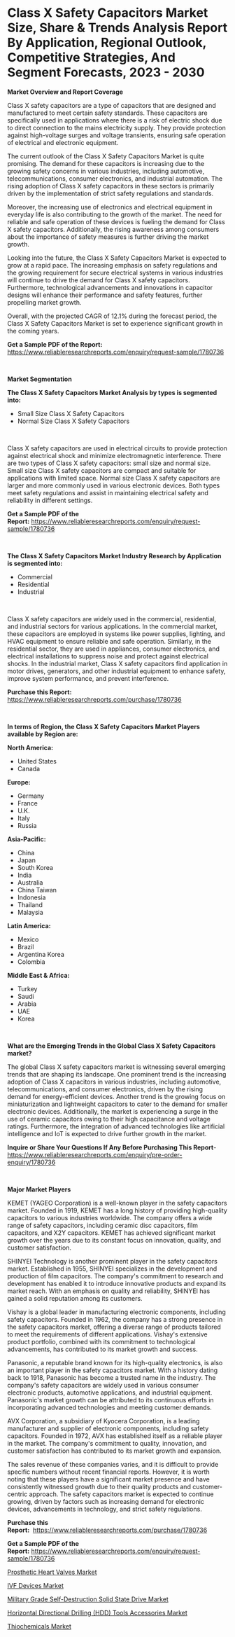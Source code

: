 <p><h1>Class X Safety Capacitors Market Size, Share & Trends Analysis Report By Application, Regional Outlook, Competitive Strategies, And Segment Forecasts, 2023 - 2030</h1></p><p><strong>Market Overview and Report Coverage</strong></p>
<p><p>Class X safety capacitors are a type of capacitors that are designed and manufactured to meet certain safety standards. These capacitors are specifically used in applications where there is a risk of electric shock due to direct connection to the mains electricity supply. They provide protection against high-voltage surges and voltage transients, ensuring safe operation of electrical and electronic equipment.</p><p>The current outlook of the Class X Safety Capacitors Market is quite promising. The demand for these capacitors is increasing due to the growing safety concerns in various industries, including automotive, telecommunications, consumer electronics, and industrial automation. The rising adoption of Class X safety capacitors in these sectors is primarily driven by the implementation of strict safety regulations and standards.</p><p>Moreover, the increasing use of electronics and electrical equipment in everyday life is also contributing to the growth of the market. The need for reliable and safe operation of these devices is fueling the demand for Class X safety capacitors. Additionally, the rising awareness among consumers about the importance of safety measures is further driving the market growth.</p><p>Looking into the future, the Class X Safety Capacitors Market is expected to grow at a rapid pace. The increasing emphasis on safety regulations and the growing requirement for secure electrical systems in various industries will continue to drive the demand for Class X safety capacitors. Furthermore, technological advancements and innovations in capacitor designs will enhance their performance and safety features, further propelling market growth.</p><p>Overall, with the projected CAGR of 12.1% during the forecast period, the Class X Safety Capacitors Market is set to experience significant growth in the coming years.</p></p>
<p><strong>Get a Sample PDF of the Report:</strong> <a href="https://www.reliableresearchreports.com/enquiry/request-sample/1780736">https://www.reliableresearchreports.com/enquiry/request-sample/1780736</a></p>
<p>&nbsp;</p>
<p><strong>Market Segmentation</strong></p>
<p><strong>The Class X Safety Capacitors Market Analysis by types is segmented into:</strong></p>
<p><ul><li>Small Size Class X Safety Capacitors</li><li>Normal Size Class X Safety Capacitors</li></ul></p>
<p>&nbsp;</p>
<p><p>Class X safety capacitors are used in electrical circuits to provide protection against electrical shock and minimize electromagnetic interference. There are two types of Class X safety capacitors: small size and normal size. Small size Class X safety capacitors are compact and suitable for applications with limited space. Normal size Class X safety capacitors are larger and more commonly used in various electronic devices. Both types meet safety regulations and assist in maintaining electrical safety and reliability in different settings.</p></p>
<p><strong>Get a Sample PDF of the Report:</strong>&nbsp;<a href="https://www.reliableresearchreports.com/enquiry/request-sample/1780736">https://www.reliableresearchreports.com/enquiry/request-sample/1780736</a></p>
<p>&nbsp;</p>
<p><strong>The Class X Safety Capacitors Market Industry Research by Application is segmented into:</strong></p>
<p><ul><li>Commercial</li><li>Residential</li><li>Industrial</li></ul></p>
<p>&nbsp;</p>
<p><p>Class X safety capacitors are widely used in the commercial, residential, and industrial sectors for various applications. In the commercial market, these capacitors are employed in systems like power supplies, lighting, and HVAC equipment to ensure reliable and safe operation. Similarly, in the residential sector, they are used in appliances, consumer electronics, and electrical installations to suppress noise and protect against electrical shocks. In the industrial market, Class X safety capacitors find application in motor drives, generators, and other industrial equipment to enhance safety, improve system performance, and prevent interference.</p></p>
<p><strong>Purchase this Report:</strong>&nbsp; <a href="https://www.reliableresearchreports.com/purchase/1780736">https://www.reliableresearchreports.com/purchase/1780736</a></p>
<p>&nbsp;</p>
<p><strong>In terms of Region, the Class X Safety Capacitors Market Players available by Region are:</strong></p>
<p>
    <p> <strong> North America: </strong>
        <ul>
            <li>United States</li>
            <li>Canada</li>
        </ul>
        </p> 
    <p> <strong> Europe: </strong>
        <ul>
            <li>Germany</li>
            <li>France</li>
            <li>U.K.</li>
            <li>Italy</li>
            <li>Russia</li>
        </ul>
        </p> 
    <p> <strong> Asia-Pacific: </strong>
        <ul>
            <li>China</li>
            <li>Japan</li>
            <li>South Korea</li>
            <li>India</li>
            <li>Australia</li>
            <li>China Taiwan</li>
            <li>Indonesia</li>
            <li>Thailand</li>
            <li>Malaysia</li>
        </ul>
        </p> 
    <p> <strong> Latin America: </strong>
        <ul>
            <li>Mexico</li>
            <li>Brazil</li>
            <li>Argentina Korea</li>
            <li>Colombia</li>
        </ul>
        </p> 
    <p> <strong> Middle East & Africa: </strong>
        <ul>
            <li>Turkey</li>
            <li>Saudi</li>
            <li>Arabia</li>
            <li>UAE</li>
            <li>Korea</li>
        </ul>
    </p>
    </p>
<p>&nbsp;</p>
<p><strong>What are the Emerging Trends in the Global Class X Safety Capacitors market?</strong></p>
<p><p>The global Class X safety capacitors market is witnessing several emerging trends that are shaping its landscape. One prominent trend is the increasing adoption of Class X capacitors in various industries, including automotive, telecommunications, and consumer electronics, driven by the rising demand for energy-efficient devices. Another trend is the growing focus on miniaturization and lightweight capacitors to cater to the demand for smaller electronic devices. Additionally, the market is experiencing a surge in the use of ceramic capacitors owing to their high capacitance and voltage ratings. Furthermore, the integration of advanced technologies like artificial intelligence and IoT is expected to drive further growth in the market.</p></p>
<p><strong>Inquire or Share Your Questions If Any Before Purchasing This Report</strong>- <a href="https://www.reliableresearchreports.com/enquiry/pre-order-enquiry/1780736">https://www.reliableresearchreports.com/enquiry/pre-order-enquiry/1780736</a></p>
<p>&nbsp;</p>
<p><strong>Major Market Players</strong></p>
<p><p>KEMET (YAGEO Corporation) is a well-known player in the safety capacitors market. Founded in 1919, KEMET has a long history of providing high-quality capacitors to various industries worldwide. The company offers a wide range of safety capacitors, including ceramic disc capacitors, film capacitors, and X2Y capacitors. KEMET has achieved significant market growth over the years due to its constant focus on innovation, quality, and customer satisfaction.</p><p>SHINYEI Technology is another prominent player in the safety capacitors market. Established in 1955, SHINYEI specializes in the development and production of film capacitors. The company's commitment to research and development has enabled it to introduce innovative products and expand its market reach. With an emphasis on quality and reliability, SHINYEI has gained a solid reputation among its customers.</p><p>Vishay is a global leader in manufacturing electronic components, including safety capacitors. Founded in 1962, the company has a strong presence in the safety capacitors market, offering a diverse range of products tailored to meet the requirements of different applications. Vishay's extensive product portfolio, combined with its commitment to technological advancements, has contributed to its market growth and success.</p><p>Panasonic, a reputable brand known for its high-quality electronics, is also an important player in the safety capacitors market. With a history dating back to 1918, Panasonic has become a trusted name in the industry. The company's safety capacitors are widely used in various consumer electronic products, automotive applications, and industrial equipment. Panasonic's market growth can be attributed to its continuous efforts in incorporating advanced technologies and meeting customer demands.</p><p>AVX Corporation, a subsidiary of Kyocera Corporation, is a leading manufacturer and supplier of electronic components, including safety capacitors. Founded in 1972, AVX has established itself as a reliable player in the market. The company's commitment to quality, innovation, and customer satisfaction has contributed to its market growth and expansion.</p><p>The sales revenue of these companies varies, and it is difficult to provide specific numbers without recent financial reports. However, it is worth noting that these players have a significant market presence and have consistently witnessed growth due to their quality products and customer-centric approach. The safety capacitors market is expected to continue growing, driven by factors such as increasing demand for electronic devices, advancements in technology, and strict safety regulations.</p></p>
<p><strong>Purchase this Report:</strong>&nbsp;&nbsp;<a href="https://www.reliableresearchreports.com/purchase/1780736">https://www.reliableresearchreports.com/purchase/1780736</a></p>
<p></p>
<p><strong>Get a Sample PDF of the Report:</strong>&nbsp;<a href="https://www.reliableresearchreports.com/enquiry/request-sample/1780736">https://www.reliableresearchreports.com/enquiry/request-sample/1780736</a></p>
<p><p><a href="https://www.linkedin.com/pulse/prosthetic-heart-valves-market-research-report-provides-hwgje/">Prosthetic Heart Valves Market</a></p><p><a href="https://www.linkedin.com/pulse/ivf-devices-market-insights-players-forecast-till-2030-bdghe/">IVF Devices Market</a></p><p><a href="https://github.com/vimar16th/Market-Research-Report-List-1/blob/main/military-grade-self-destruction-solid-state-drive-market.md">Military Grade Self-Destruction Solid State Drive Market</a></p><p><a href="https://medium.com/@mahimohanrp23/horizontal-directional-drilling-hdd-tools-accessories-market-size-and-market-trends-complete-d3ce57f3fc83">Horizontal Directional Drilling (HDD) Tools Accessories Market</a></p><p><a href="https://medium.com/@rajuchacharp23/thiochemicals-market-size-reveals-the-best-marketing-channels-in-global-industry-022d6458ef3f">Thiochemicals Market</a></p></p>
